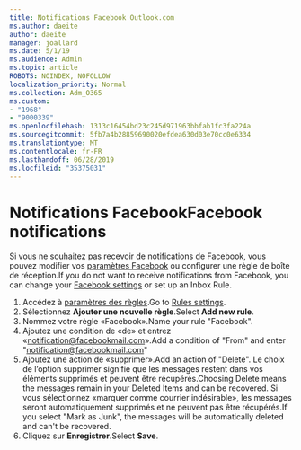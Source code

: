 ```yaml
---
title: Notifications Facebook Outlook.com
ms.author: daeite
author: daeite
manager: joallard
ms.date: 5/1/19
ms.audience: Admin
ms.topic: article
ROBOTS: NOINDEX, NOFOLLOW
localization_priority: Normal
ms.collection: Adm_O365
ms.custom:
- "1968"
- "9000339"
ms.openlocfilehash: 1313c16454bd23c245d971963bbfab1fc3fa224a
ms.sourcegitcommit: 5fb7a4b28859690020efdea630d03e70cc0e6334
ms.translationtype: MT
ms.contentlocale: fr-FR
ms.lasthandoff: 06/28/2019
ms.locfileid: "35375031"
---
```

# <a name="facebook-notifications"></a><span data-ttu-id="26c56-102">Notifications Facebook</span><span class="sxs-lookup"><span data-stu-id="26c56-102">Facebook notifications</span></span>

<span data-ttu-id="26c56-103">Si vous ne souhaitez pas recevoir de notifications de Facebook, vous pouvez modifier vos [paramètres Facebook](https://www.facebook.com/settings?tab=notifications) ou configurer une règle de boîte de réception.</span><span class="sxs-lookup"><span data-stu-id="26c56-103">If you do not want to receive notifications from Facebook, you can change your [Facebook settings](https://www.facebook.com/settings?tab=notifications) or set up an Inbox Rule.</span></span>

1. <span data-ttu-id="26c56-104">Accédez à [paramètres des règles](https://outlook.live.com/mail/options/mail/rules/inboxRules).</span><span class="sxs-lookup"><span data-stu-id="26c56-104">Go to [Rules settings](https://outlook.live.com/mail/options/mail/rules/inboxRules).</span></span>
1. <span data-ttu-id="26c56-105">Sélectionnez **Ajouter une nouvelle règle**.</span><span class="sxs-lookup"><span data-stu-id="26c56-105">Select **Add new rule**.</span></span>
1. <span data-ttu-id="26c56-106">Nommez votre règle «Facebook».</span><span class="sxs-lookup"><span data-stu-id="26c56-106">Name your rule "Facebook".</span></span>
1. <span data-ttu-id="26c56-107">Ajoutez une condition de «de» et entrez «notification@facebookmail.com».</span><span class="sxs-lookup"><span data-stu-id="26c56-107">Add a condition of "From" and enter "notification@facebookmail.com"</span></span>
1. <span data-ttu-id="26c56-108">Ajoutez une action de «supprimer».</span><span class="sxs-lookup"><span data-stu-id="26c56-108">Add an action of "Delete".</span></span> <span data-ttu-id="26c56-109">Le choix de l’option supprimer signifie que les messages restent dans vos éléments supprimés et peuvent être récupérés.</span><span class="sxs-lookup"><span data-stu-id="26c56-109">Choosing Delete means the messages remain in your Deleted Items and can be recovered.</span></span> <span data-ttu-id="26c56-110">Si vous sélectionnez «marquer comme courrier indésirable», les messages seront automatiquement supprimés et ne peuvent pas être récupérés.</span><span class="sxs-lookup"><span data-stu-id="26c56-110">If you select "Mark as Junk", the messages will be automatically deleted and can't be recovered.</span></span>
1. <span data-ttu-id="26c56-111">Cliquez sur **Enregistrer**.</span><span class="sxs-lookup"><span data-stu-id="26c56-111">Select **Save**.</span></span>